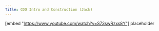 ```yaml
---
Title: CDO Intro and Construction (Jack)
---
```

[embed "https://www.youtube.com/watch?v=S73swRzxs8Y"] placeholder

